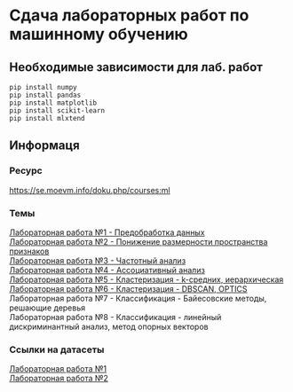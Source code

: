 # Сдача лабораторных работ по машинному обучению
## Необходимые зависимости для лаб. работ
```
pip install numpy
pip install pandas
pip install matplotlib
pip install scikit-learn
pip install mlxtend
```
## Информаця
### Ресурс
https://se.moevm.info/doku.php/courses:ml
### Темы
[Лабораторная работа №1 - Предобработка данных](lab1 "Предобработка данных")<br/>
[Лабораторная работа №2 - Понижение размерности пространства признаков](lab2 "Понижение размерности пространства признаков")<br/>
[Лабораторная работа №3 - Частотный анализ](lab3 "Частотный анализ")<br/>
[Лабораторная работа №4 - Ассоциативный анализ](lab4 "Ассоциативный анализ")<br/>
[Лабораторная работа №5 - Кластеризация - k-средних, иерархическая](lab5 "Кластеризация - k-средних, иерархическая")<br/>
[Лабораторная работа №6 - Кластеризация - DBSCAN, OPTICS](lab6 "Кластеризация - DBSCAN, OPTICS")<br/>
Лабораторная работа №7 - Классификация - Байесовские методы, решающие деревья<br/>
Лабораторная работа №8 - Классификация - линейный дискриминантный анализ, метод опорных векторов<br/>
### Ссылки на датасеты
[Лабораторная работа №1](https://www.kaggle.com/datasets/andrewmvd/heart-failure-clinical-data "Heart Failure Prediction dataset")<br/>
[Лабораторная работа №2](https://www.kaggle.com/datasets/uciml/glass "Glass Classification")<br/>
